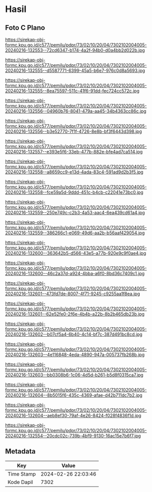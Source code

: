 # Hasil

## Foto C Plano

https://sirekap-obj-formc.kpu.go.id/c577/pemilu/pdpr/73/02/10/20/04/7302102004005-20240216-132553--72cd6347-b174-4a2f-94b0-d0a4bb2d022b.jpg

https://sirekap-obj-formc.kpu.go.id/c577/pemilu/pdpr/73/02/10/20/04/7302102004005-20240216-132555--d5587771-6399-45a5-b6e7-976c0d8a5693.jpg

https://sirekap-obj-formc.kpu.go.id/c577/pemilu/pdpr/73/02/10/20/04/7302102004005-20240216-132555--8ea75597-511c-41f6-91dd-fec724cc572c.jpg

https://sirekap-obj-formc.kpu.go.id/c577/pemilu/pdpr/73/02/10/20/04/7302102004005-20240216-132556--04960b76-8041-479a-aa45-34b4363cc86c.jpg

https://sirekap-obj-formc.kpu.go.id/c577/pemilu/pdpr/73/02/10/20/04/7302102004005-20240216-132556--b3e52770-7f1f-4726-8e8b-bf3f6443d398.jpg

https://sirekap-obj-formc.kpu.go.id/c577/pemilu/pdpr/73/02/10/20/04/7302102004005-20240216-132557--e393e5f6-33eb-477b-882e-bfe4ad7ca514.jpg

https://sirekap-obj-formc.kpu.go.id/c577/pemilu/pdpr/73/02/10/20/04/7302102004005-20240216-132558--a8659cc9-e13d-4ada-83c4-591ad9d2b3f5.jpg

https://sirekap-obj-formc.kpu.go.id/c577/pemilu/pdpr/73/02/10/20/04/7302102004005-20240216-132558--fce59a5d-9ddd-451c-b4cb-c22041e73bc0.jpg

https://sirekap-obj-formc.kpu.go.id/c577/pemilu/pdpr/73/02/10/20/04/7302102004005-20240216-132559--250e749c-c2b3-4a53-aac4-6ea439cd61a4.jpg

https://sirekap-obj-formc.kpu.go.id/c577/pemilu/pdpr/73/02/10/20/04/7302102004005-20240216-132559--386266c1-e069-49d6-aa2b-b56aaf429054.jpg

https://sirekap-obj-formc.kpu.go.id/c577/pemilu/pdpr/73/02/10/20/04/7302102004005-20240216-132600--363642b5-d566-43e5-a77b-920e9c9f0ae4.jpg

https://sirekap-obj-formc.kpu.go.id/c577/pemilu/pdpr/73/02/10/20/04/7302102004005-20240216-132600--46c2a37d-a924-4bba-a6f0-8bd36c7409c1.jpg

https://sirekap-obj-formc.kpu.go.id/c577/pemilu/pdpr/73/02/10/20/04/7302102004005-20240216-132601--473fd7de-8007-4f71-9245-c9255aa1f8ea.jpg

https://sirekap-obj-formc.kpu.go.id/c577/pemilu/pdpr/73/02/10/20/04/7302102004005-20240216-132601--62e52fe0-2f6e-4b4b-a22b-8b2b465db23b.jpg

https://sirekap-obj-formc.kpu.go.id/c577/pemilu/pdpr/73/02/10/20/04/7302102004005-20240216-132602--b07cf5a4-6b40-4c14-bf7c-387d491bc8cd.jpg

https://sirekap-obj-formc.kpu.go.id/c577/pemilu/pdpr/73/02/10/20/04/7302102004005-20240216-132603--4e116848-4eda-4890-947a-005737fb268b.jpg

https://sirekap-obj-formc.kpu.go.id/c577/pemilu/pdpr/73/02/10/20/04/7302102004005-20240216-132603--bb0308b6-1c06-4d5d-b261-b5d8f0315ca7.jpg

https://sirekap-obj-formc.kpu.go.id/c577/pemilu/pdpr/73/02/10/20/04/7302102004005-20240216-132604--8b5015f6-435c-4369-afae-d42b711dc7b2.jpg

https://sirekap-obj-formc.kpu.go.id/c577/pemilu/pdpr/73/02/10/20/04/7302102004005-20240216-132604--aeb8ef30-79af-4e26-8424-f028f4836f1d.jpg

https://sirekap-obj-formc.kpu.go.id/c577/pemilu/pdpr/73/02/10/20/04/7302102004005-20240216-132554--20cdc02c-739b-4bf9-9130-16ac15e7b6f7.jpg


## Metadata

| Key        | Value               |
| ---------- | ------------------- |
| Time Stamp | 2024-02-26 22:03:46 |
| Kode Dapil | 7302                |



